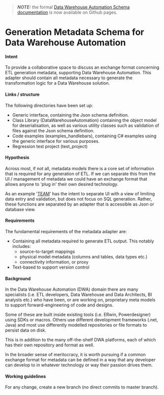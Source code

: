 > **_NOTE:_**  the formal [Data Warehouse Automation Schema documentation]([https://link-url-here.org](https://data-solution-automation-engine.github.io/data-warehouse-automation-metadata-schema/)) is now available on Github pages.

# Generation Metadata Schema for Data Warehouse Automation

#### Intent

To provide a collaborative space to discuss an exchange format concerning ETL generation metadata, supporting Data Warehouse Automation. This adapter should contain all metadata necessary to generate the transformation logic for a Data Warehouse solution.

#### Links / structure

The following directories have been set up:

* Generic interface, containing the Json schema definition.
* Class Library (DataWarehouseAutomation) containing the object model for deserialisation, as well as various utility classes such as validation of files against the Json schema definition.
* Code examples (examples_handlebars), containing C# examples using the generic interface for various purposes.
* Regression test project (test_project)

#### Hypothesis

Across most, if not all, metadata models there is a core set of information that is required for any generation of ETL. If we can separate this from the UI / management of metadata we could have an exchange format that allows anyone to 'plug in' their own desired technology.

As an example '[TEAM](https://github.com/RoelantVos/TEAM)' has the intent to separate UI with a view of limiting data entry and validation, but does not focus on SQL generation. Rather, these functions are separated by an adapter that is accessible as Json or database view.

#### Requirements

The fundamental requirements of the metadata adapter are:

- Containing all metadata required to generate ETL output. This notably includes:
  - source-to-target mappings
  - physical model metadata (columns and tables, data types etc.)
  - connectivity information, or proxy
- Text-based to support version control

#### Background

In the Data Warehouse Automation (DWA) domain there are many specialists (i.e. ETL developers, Data Warehouse and Data Architects, BI analysts etc.) who have been, or are working on, proprietary meta models to support forward-engineering of code and designs. 

Some of these are built inside existing tools (i.e. ERwin, Powerdesigner) using SDKs or macros. Others use different development frameworks (.net, Java) and most use differently modelled repositories or file formats to persist data on disk.

This is in addition to the many off-the-shelf DWA platforms, each of which has their own repository and format as well.

In the broader sense of meritocracy, it is worth pursuing if a common exchange format for metadata can be defined in a way that any developer can develop to in whatever technology or way their passion drives them.

#### Working guidelines

For any change, create a new branch (no direct commits to master branch).
